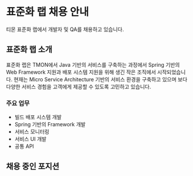 # 표준화 랩 채용 안내

티몬 표준화 랩에서 개발자 및 QA를 채용하고 있습니다.


## 표준화 랩 소개

표준화 랩은 TMON에서 Java 기반의 서비스를 구축하는 과정에서 Spring 기반의 Web Framework 지원과 배포 시스템 지원을 위해 생긴 작은 조직에서 시작되었습니다. 현재는 Micro Service Architecture 기반의 서비스 환경을 구축하고 있으며 보다 다양한 서비스 경험을 고객에게 제공할 수 있도록 고민하고 있습니다.

### 주요 업무

- 빌드 배포 시스템 개발
- Spring 기반의 Framework 개발
- 서비스 모니터링
- 서비스 UI 개발
- 공통 API 

## 채용 중인 포지션

